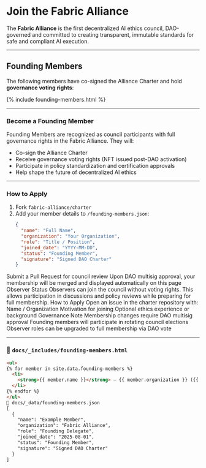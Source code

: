 # Join the Fabric Alliance

The **Fabric Alliance** is the first decentralized AI ethics council, DAO-governed and committed to creating transparent, immutable standards for safe and compliant AI execution.

---

## Founding Members

The following members have co-signed the Alliance Charter and hold **governance voting rights**:

{% include founding-members.html %}

---

### Become a Founding Member

Founding Members are recognized as council participants with full governance rights in the Fabric Alliance. They will:

- Co-sign the Alliance Charter  
- Receive governance voting rights (NFT issued post-DAO activation)  
- Participate in policy standardization and certification approvals  
- Help shape the future of decentralized AI ethics  

---

### How to Apply

1. Fork `fabric-alliance/charter`  
2. Add your member details to `/founding-members.json`:
   ```json
   {
     "name": "Full Name",
     "organization": "Your Organization",
     "role": "Title / Position",
     "joined_date": "YYYY-MM-DD",
     "status": "Founding Member",
     "signature": "Signed DAO Charter"
   }
Submit a Pull Request for council review
Upon DAO multisig approval, your membership will be merged and displayed automatically on this page
Observer Status
Observers can join the council without voting rights. This allows participation in discussions and policy reviews while preparing for full membership.
How to Apply
Open an issue in the charter repository with:
Name / Organization
Motivation for joining
Optional ethics experience or background
Governance Note
Membership changes require DAO multisig approval
Founding members will participate in rotating council elections
Observer roles can be upgraded to full membership via DAO vote

---

### **📂 `docs/_includes/founding-members.html`**

```html
<ul>
{% for member in site.data.founding-members %}
  <li>
    <strong>{{ member.name }}</strong> – {{ member.organization }} ({{ member.role }})
  </li>
{% endfor %}
</ul>
📂 docs/_data/founding-members.json
[
  {
    "name": "Example Member",
    "organization": "Fabric Alliance",
    "role": "Founding Delegate",
    "joined_date": "2025-08-01",
    "status": "Founding Member",
    "signature": "Signed DAO Charter"
  }
]
